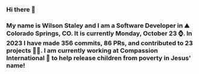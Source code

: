 ### Hi there 👋

### My name is Wilson Staley and I am a Software Developer in ⛰ Colorado Springs, CO.  It is currently Monday, October 23 ⌚. In 2023 I have made 356 commits, 86 PRs, and contributed to 23 projects 👨‍💻. I am currently working at Compassion International 🏢 to help release children from poverty in Jesus' name!